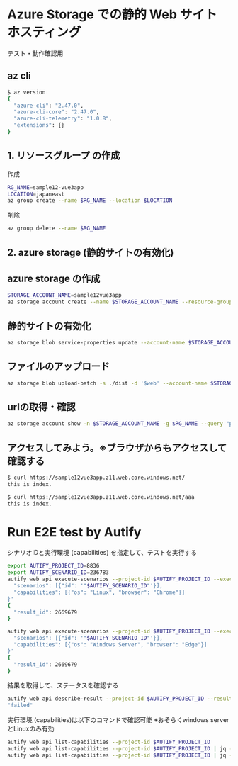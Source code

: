 # Azure Storage での静的 Web サイト ホスティング

テスト・動作確認用

## az cli
```bash
$ az version 
{
  "azure-cli": "2.47.0",
  "azure-cli-core": "2.47.0",
  "azure-cli-telemetry": "1.0.8",
  "extensions": {}
}
```

## 1. リソースグループ の作成

作成
```bash
RG_NAME=sample12-vue3app
LOCATION=japaneast
az group create --name $RG_NAME --location $LOCATION
```

削除
```bash
az group delete --name $RG_NAME
```

## 2. azure storage (静的サイトの有効化)

## azure storage の作成
```bash
STORAGE_ACCOUNT_NAME=sample12vue3app
az storage account create --name $STORAGE_ACCOUNT_NAME --resource-group $RG_NAME --location $LOCATION --sku Standard_LRS --kind StorageV2 --https-only true --allow-blob-public-access false
```

## 静的サイトの有効化
```bash
az storage blob service-properties update --account-name $STORAGE_ACCOUNT_NAME --static-website --404-document error.html --index-document index.html
```

## ファイルのアップロード

```bash
az storage blob upload-batch -s ./dist -d '$web' --account-name $STORAGE_ACCOUNT_NAME --overwrite
```

## urlの取得・確認
```bash
az storage account show -n $STORAGE_ACCOUNT_NAME -g $RG_NAME --query "primaryEndpoints.web" --output tsv
```

## アクセスしてみよう。※ブラウザからもアクセスして確認する
```bash
$ curl https://sample12vue3app.z11.web.core.windows.net/
this is index.

$ curl https://sample12vue3app.z11.web.core.windows.net/aaa
this is index.
```

# Run E2E test by Autify

シナリオIDと実行環境 (capabilities) を指定して、テストを実行する
```bash
export AUTIFY_PROJECT_ID=8836
export AUTIFY_SCENARIO_ID=236783
autify web api execute-scenarios --project-id $AUTIFY_PROJECT_ID --execute-scenarios-request '{ 
  "scenarios": [{"id": '"$AUTIFY_SCENARIO_ID"'}], 
  "capabilities": [{"os": "Linux", "browser": "Chrome"}] 
}'
{
  "result_id": 2669679
}

autify web api execute-scenarios --project-id $AUTIFY_PROJECT_ID --execute-scenarios-request '{ 
  "scenarios": [{"id": '"$AUTIFY_SCENARIO_ID"'}], 
  "capabilities": [{"os": "Windows Server", "browser": "Edge"}] 
}'
{
  "result_id": 2669679
}
```

結果を取得して、ステータスを確認する
```bash
autify web api describe-result --project-id $AUTIFY_PROJECT_ID --result-id 2669679 | jq '.status' 
"failed"
```


実行環境 (capabilities)は以下のコマンドで確認可能 
※おそらくwindows serverとLinuxのみ有効
```bash
autify web api list-capabilities --project-id $AUTIFY_PROJECT_ID 
autify web api list-capabilities --project-id $AUTIFY_PROJECT_ID | jq -r '.[].os'
autify web api list-capabilities --project-id $AUTIFY_PROJECT_ID | jq -r '.[].browser'
```
